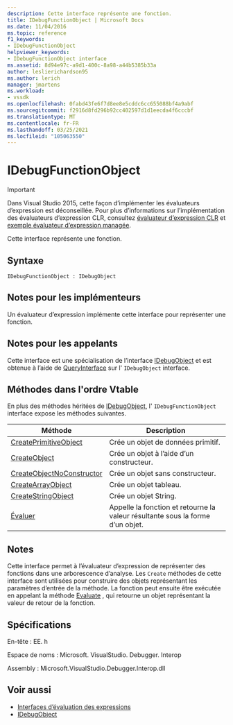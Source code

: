 ```yaml
---
description: Cette interface représente une fonction.
title: IDebugFunctionObject | Microsoft Docs
ms.date: 11/04/2016
ms.topic: reference
f1_keywords:
- IDebugFunctionObject
helpviewer_keywords:
- IDebugFunctionObject interface
ms.assetid: 8d94e97c-a9d1-400c-8a98-a44b5385b33a
author: leslierichardson95
ms.author: lerich
manager: jmartens
ms.workload:
- vssdk
ms.openlocfilehash: 0fabd43fe6f7d8ee8e5cddc6cc655088bf4a9abf
ms.sourcegitcommit: f2916d8fd296b92cc402597d1d1eecda4f6cccbf
ms.translationtype: MT
ms.contentlocale: fr-FR
ms.lasthandoff: 03/25/2021
ms.locfileid: "105063550"
---
```

# <a name="idebugfunctionobject"></a>IDebugFunctionObject
> [!IMPORTANT]
> Dans Visual Studio 2015, cette façon d’implémenter les évaluateurs d’expression est déconseillée. Pour plus d’informations sur l’implémentation des évaluateurs d’expression CLR, consultez [évaluateur d’expression CLR](https://github.com/Microsoft/ConcordExtensibilitySamples/wiki/CLR-Expression-Evaluators) et [exemple évaluateur d’expression managée](https://github.com/Microsoft/ConcordExtensibilitySamples/wiki/Managed-Expression-Evaluator-Sample).

 Cette interface représente une fonction.

## <a name="syntax"></a>Syntaxe

```
IDebugFunctionObject : IDebugObject
```

## <a name="notes-for-implementers"></a>Notes pour les implémenteurs
 Un évaluateur d’expression implémente cette interface pour représenter une fonction.

## <a name="notes-for-callers"></a>Notes pour les appelants
 Cette interface est une spécialisation de l’interface [IDebugObject](../../../extensibility/debugger/reference/idebugobject.md) et est obtenue à l’aide de [QueryInterface](/cpp/atl/queryinterface) sur l' `IDebugObject` interface.

## <a name="methods-in-vtable-order"></a>Méthodes dans l'ordre Vtable
 En plus des méthodes héritées de [IDebugObject](../../../extensibility/debugger/reference/idebugobject.md), l' `IDebugFunctionObject` interface expose les méthodes suivantes.

|Méthode|Description|
|------------|-----------------|
|[CreatePrimitiveObject](../../../extensibility/debugger/reference/idebugfunctionobject-createprimitiveobject.md)|Crée un objet de données primitif.|
|[CreateObject](../../../extensibility/debugger/reference/idebugfunctionobject-createobject.md)|Crée un objet à l’aide d’un constructeur.|
|[CreateObjectNoConstructor](../../../extensibility/debugger/reference/idebugfunctionobject-createobjectnoconstructor.md)|Crée un objet sans constructeur.|
|[CreateArrayObject](../../../extensibility/debugger/reference/idebugfunctionobject-createarrayobject.md)|Crée un objet tableau.|
|[CreateStringObject](../../../extensibility/debugger/reference/idebugfunctionobject-createstringobject.md)|Crée un objet String.|
|[Évaluer](../../../extensibility/debugger/reference/idebugfunctionobject-evaluate.md)|Appelle la fonction et retourne la valeur résultante sous la forme d’un objet.|

## <a name="remarks"></a>Notes
 Cette interface permet à l’évaluateur d’expression de représenter des fonctions dans une arborescence d’analyse. Les `Create` méthodes de cette interface sont utilisées pour construire des objets représentant les paramètres d’entrée de la méthode. La fonction peut ensuite être exécutée en appelant la méthode [Evaluate](../../../extensibility/debugger/reference/idebugfunctionobject-evaluate.md) , qui retourne un objet représentant la valeur de retour de la fonction.

## <a name="requirements"></a>Spécifications
 En-tête : EE. h

 Espace de noms : Microsoft. VisualStudio. Debugger. Interop

 Assembly : Microsoft.VisualStudio.Debugger.Interop.dll

## <a name="see-also"></a>Voir aussi
- [Interfaces d’évaluation des expressions](../../../extensibility/debugger/reference/expression-evaluation-interfaces.md)
- [IDebugObject](../../../extensibility/debugger/reference/idebugobject.md)
